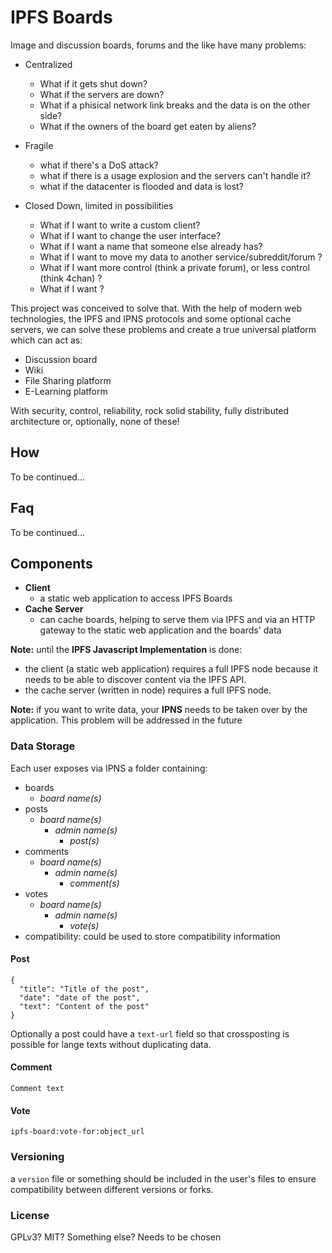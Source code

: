 # IPFS Boards

Image and discussion boards, forums and the like have many problems:

- Centralized
  - What if it gets shut down?
  - What if the servers are down?
  - What if a phisical network link breaks and the data is on the other side?
  - What if the owners of the board get eaten by aliens?

- Fragile
  - what if there's a DoS attack?
  - what if there is a usage explosion and the servers can't handle it?
  - what if the datacenter is flooded and data is lost?

- Closed Down, limited in possibilities
  - What if I want to write a custom client?
  - What if I want to change the user interface?
  - What if I want a name that someone else already has?
  - What if I want to move my data to another service/subreddit/forum ?
  - What if I want more control (think a private forum), or less control (think 4chan) ?
  - What if I want <feature> ?

This project was conceived to solve that. With the help of modern web technologies, the IPFS and IPNS protocols
and some optional cache servers, we can solve these problems and create a true universal platform which can act as:

- Discussion board
- Wiki
- File Sharing platform
- E-Learning platform

With security, control, reliability, rock solid stability, fully distributed architecture or, optionally, none of these!

## How

To be continued...

## Faq

To be continued...

## Components

- __Client__
  - a static web application to access IPFS Boards
- __Cache Server__
  - can cache boards, helping to serve them via IPFS and via an HTTP gateway to the static web application and the boards' data

__Note:__ until the __IPFS Javascript Implementation__ is done:

- the client (a static web application) requires a full IPFS node because it needs to be able to discover content via the IPFS API.
- the cache server (written in node) requires a full IPFS node.

__Note:__ if you want to write data, your __IPNS__ needs to be taken over by the application. This problem will be addressed in the future

### Data Storage

Each user exposes via IPNS a folder containing:

- boards
  - _board name(s)_
- posts
  - _board name(s)_
    - _admin name(s)_
      - _post(s)_
- comments
  - _board name(s)_
    - _admin name(s)_
      - _comment(s)_
- votes
  - _board name(s)_
    - _admin name(s)_
      - _vote(s)_
- compatibility: could be used to store compatibility information

#### Post

    {
      "title": "Title of the post",
      "date": "date of the post",
      "text": "Content of the post"
    }

Optionally a post could have a `text-url` field so that crossposting is
possible for lange texts without duplicating data.

#### Comment

    Comment text

#### Vote

    ipfs-board:vote-for:object_url

### Versioning

a `version` file or something should be included in the user's files to ensure compatibility between different
versions or forks.

### License

GPLv3? MIT? Something else? Needs to be chosen
